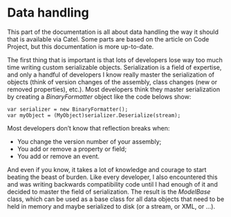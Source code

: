 # Data handling

This part of the documentation is all about data handling the way it should that is available via Catel. Some parts are based on the article on Code Project, but this documentation is more up-to-date.

The first thing that is important is that lots of developers lose way too much time writing custom serializable objects. Serialization is a field of expertise, and only a handful of developers I know really master the serialization of objects (think of version changes of the assembly, class changes (new or removed properties), etc.). Most developers think they master serialization by creating a *BinaryFormatter* object like the code belows show:

```
var serializer = new BinaryFormatter();
var myObject = (MyObject)serializer.Deserialize(stream);
```

Most developers don’t know that reflection breaks when:

-   You change the version number of your assembly;
-   You add or remove a property or field;
-   You add or remove an event.

And even if you know, it takes a lot of knowledge and courage to start beating the beast of burden. Like every developer, I also encountered this and was writing backwards compatibility code until I had enough of it and decided to master the field of serialization. The result is the *ModelBase* class, which can be used as a base class for all data objects that need to be held in memory and maybe serialized to disk (or a stream, or XML, or ...).